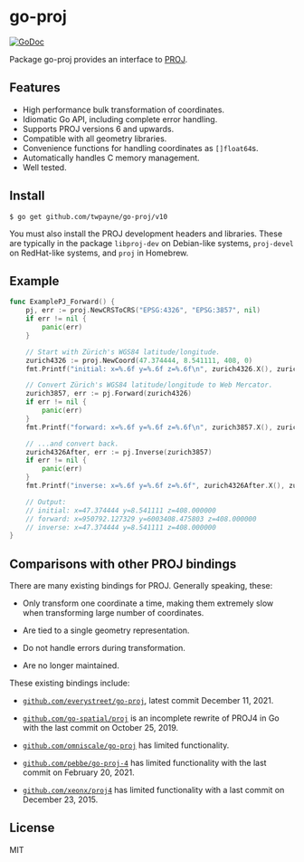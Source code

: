 # go-proj

[![GoDoc](https://pkg.go.dev/badge/github.com/twpayne/go-proj/v10)](https://pkg.go.dev/github.com/twpayne/go-proj/v10)

Package go-proj provides an interface to [PROJ](https://proj.org).

## Features

* High performance bulk transformation of coordinates.
* Idiomatic Go API, including complete error handling.
* Supports PROJ versions 6 and upwards.
* Compatible with all geometry libraries.
* Convenience functions for handling coordinates as `[]float64`s.
* Automatically handles C memory management.
* Well tested.

## Install

```console
$ go get github.com/twpayne/go-proj/v10
```

You must also install the PROJ development headers and libraries. These are
typically in the package `libproj-dev` on Debian-like systems, `proj-devel` on
RedHat-like systems, and `proj` in Homebrew.

## Example

```go
func ExamplePJ_Forward() {
	pj, err := proj.NewCRSToCRS("EPSG:4326", "EPSG:3857", nil)
	if err != nil {
		panic(err)
	}

	// Start with Zürich's WGS84 latitude/longitude.
	zurich4326 := proj.NewCoord(47.374444, 8.541111, 408, 0)
	fmt.Printf("initial: x=%.6f y=%.6f z=%.6f\n", zurich4326.X(), zurich4326.Y(), zurich4326.Z())

	// Convert Zürich's WGS84 latitude/longitude to Web Mercator.
	zurich3857, err := pj.Forward(zurich4326)
	if err != nil {
		panic(err)
	}
	fmt.Printf("forward: x=%.6f y=%.6f z=%.6f\n", zurich3857.X(), zurich3857.Y(), zurich3857.Z())

	// ...and convert back.
	zurich4326After, err := pj.Inverse(zurich3857)
	if err != nil {
		panic(err)
	}
	fmt.Printf("inverse: x=%.6f y=%.6f z=%.6f", zurich4326After.X(), zurich4326After.Y(), zurich4326After.Z())

	// Output:
	// initial: x=47.374444 y=8.541111 z=408.000000
	// forward: x=950792.127329 y=6003408.475803 z=408.000000
	// inverse: x=47.374444 y=8.541111 z=408.000000
}
```

## Comparisons with other PROJ bindings

There are many existing bindings for PROJ. Generally speaking, these:

* Only transform one coordinate a time, making them extremely slow when
  transforming large number of coordinates.

* Are tied to a single geometry representation.

* Do not handle errors during transformation.

* Are no longer maintained.

These existing bindings include:

* [`github.com/everystreet/go-proj`](https://github.com/everystreet/go-proj),
  latest commit December 11, 2021.

* [`github.com/go-spatial/proj`](https://github.com/go-spatial/proj) is an
  incomplete rewrite of PROJ4 in Go with the last commit on October 25, 2019.

* [`github.com/omniscale/go-proj`](https://github.com/omniscale/go-proj) has
  limited functionality.

* [`github.com/pebbe/go-proj-4`](https://github.com/pebbe/go-proj-4) has limited
  functionality with the last commit on February 20, 2021.

* [`github.com/xeonx/proj4`](https://github.com/xeonx/proj4) has limited
  functionality with a last commit on December 23, 2015.


## License

MIT
